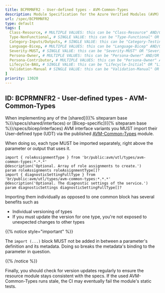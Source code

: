 ```yaml
---
title: BCPRMNFR2 - User-defined types - AVM-Common-Types
description: Module Specification for the Azure Verified Modules (AVM) program
url: /spec/BCPRMNFR2
type: default
tags: [
  Class-Resource, # MULTIPLE VALUES: this can be "Class-Resource" AND/OR "Class-Pattern" AND/OR "Class-Utility"
  Type-NonFunctional, # SINGLE VALUE: this can be "Type-Functional" OR "Type-NonFunctional"
  Category-Inputs/Outputs, # SINGLE VALUE: this can be "Category-Testing" OR "Category-Telemetry" OR "Category-Contribution/Support" OR "Category-Documentation" OR "Category-CodeStyle" OR "Category-Naming/Composition" OR "Category-Inputs/Outputs" OR "Category-Release/Publishing"
  Language-Bicep, # MULTIPLE VALUES: this can be "Language-Bicep" AND/OR "Language-Terraform"
  Severity-MUST, # SINGLE VALUE: this can be "Severity-MUST" OR "Severity-SHOULD" OR "Severity-MAY"
  Persona-Owner, # MULTIPLE VALUES: this can be "Persona-Owner" AND/OR "Persona-Contributor"
  Persona-Contributor, # MULTIPLE VALUES: this can be "Persona-Owner" AND/OR "Persona-Contributor"
  Lifecycle-BAU, # SINGLE VALUE: this can be "Lifecycle-Initial" OR "Lifecycle-BAU" OR "Lifecycle-EOL"
  Validation-Manual # SINGLE VALUE: this can be "Validation-Manual" OR "Validation-CI/Informational" OR "CI/Enforced"
]
priority: 13020
---
```


## ID: BCPRMNFR2 - User-defined types - AVM-Common-Types

When implementing any of the [shared]({{% siteparam base %}}/specs/shared/interfaces) or [Bicep-specific]({{% siteparam base %}}/specs/bicep/interfaces) AVM interface variants you MUST import their User-defined type (UDT) via the published [AVM-Common-Types](https://github.com/Azure/bicep-registry-modules/tree/main/avm/utl/types/avm-common-types) module.

When doing so, each type MUST be imported separately, right above the parameter or output that uses it.

```bicep
import { roleAssignmentType } from 'br/public:avm/utl/types/avm-common-types:*.*.*'
@description('Optional. Array of role assignments to create.')
param roleAssignments roleAssignmentType[]?
import { diagnosticSettingFullType } from 'br/public:avm/utl/types/avm-common-types:*.*.*'
@description('Optional. The diagnostic settings of the service.')
param diagnosticSettings diagnosticSettingFullType[]?
```

Importing them individually as opposed to one common block has several benefits such as
- Individual versioning of types
- If you must update the version for one type, you're not exposed to unexpected changes to other types

{{% notice style="important" %}}

The `import (...)` block MUST not be added in between a parameter's definition and its metadata. Doing so breaks the metadata's binding to the parameter in question.

{{% /notice %}}

Finally, you should check for version updates regularly to ensure the resource module stays consistent with the specs. If the used AVM-Common-Types runs stale, the CI may eventually fail the module's static tests.
